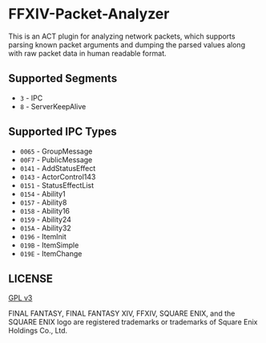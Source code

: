 # FFXIV-Packet-Analyzer

This is an ACT plugin for analyzing network packets, which supports parsing known packet arguments and dumping the parsed values along with raw packet data in human readable format.

## Supported Segments 

* `3` - IPC
* `8` - ServerKeepAlive

## Supported IPC Types

* `0065` - GroupMessage
* `00F7` - PublicMessage
* `0141` - AddStatusEffect
* `0143` - ActorControl143
* `0151` - StatusEffectList
* `0154` - Ability1
* `0157` - Ability8
* `0158` - Ability16
* `0159` - Ability24
* `015A` - Ability32
* `0196` - ItemInit
* `019B` - ItemSimple
* `019E` - ItemChange

## LICENSE
 
[GPL v3](LICENSE)

FINAL FANTASY, FINAL FANTASY XIV, FFXIV, SQUARE ENIX, and the SQUARE ENIX logo are registered trademarks or trademarks of Square Enix Holdings Co., Ltd.
